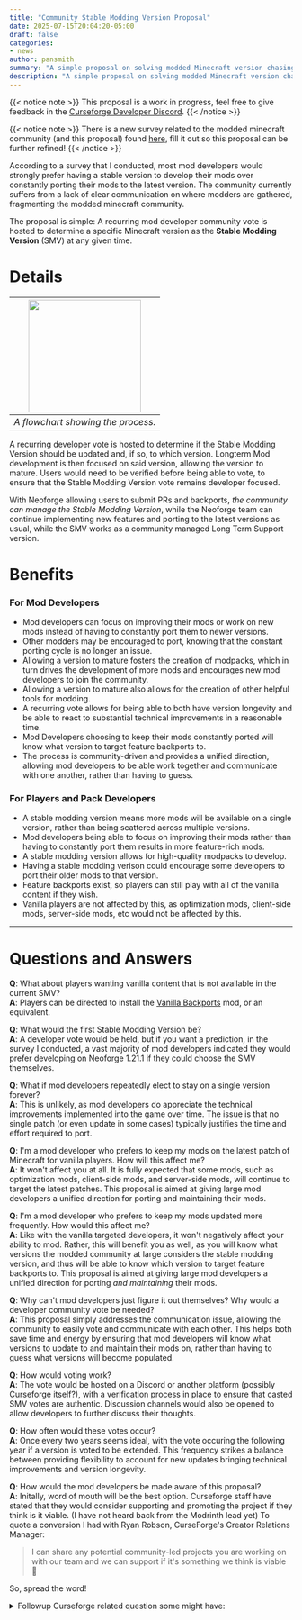 ```yaml
---
title: "Community Stable Modding Version Proposal"
date: 2025-07-15T20:04:20-05:00
draft: false
categories:
- news
author: pansmith
summary: "A simple proposal on solving modded Minecraft version chasing."
description: "A simple proposal on solving modded Minecraft version chasing."
---
```


{{< notice note >}}
This proposal is a work in progress, feel free to give feedback in the [Curseforge Developer Discord](https://discord.gg/RFVz2TvRKc).
{{< /notice >}}

{{< notice note >}}
There is a new survey related to the modded minecraft community (and this proposal) found [here](https://forms.gle/7V18UmafyWrEkxNZA), fill it out so this proposal can be further refined!
{{< /notice >}}

According to a survey that I conducted, most mod developers would strongly prefer having a stable version to develop their mods over constantly porting their mods to the latest version. The community currently suffers from a lack of clear communication on where modders are gathered, fragmenting the modded minecraft community. 

The proposal is simple: A recurring mod developer community vote is hosted to determine a specific Minecraft version as the **Stable Modding Version** (SMV) at any given time.

# Details

| <img src="smv-chart.svg" height="200" /> |
|:--:|
| *A flowchart showing the process.* |

A recurring developer vote is hosted to determine if the Stable Modding Version should be updated and, if so, to which version. Longterm Mod development is then focused on said version, allowing the version to mature. Users would need to be verified before being able to vote, to ensure that the Stable Modding Version vote remains developer focused.

With Neoforge allowing users to submit PRs and backports, *the community can manage the Stable Modding Version*, while the Neoforge team can continue implementing new features and porting to the latest versions as usual, while the SMV works as a community managed Long Term Support version.

# Benefits 
### For Mod Developers
- Mod developers can focus on improving their mods or work on new mods instead of having to constantly port them to newer versions.
- Other modders may be encouraged to port, knowing that the constant porting cycle is no longer an issue.
- Allowing a version to mature fosters the creation of modpacks, which in turn drives the development of more mods and encourages new mod developers to join the community.
- Allowing a version to mature also allows for the creation of other helpful tools for modding.
- A recurring vote allows for being able to both have version longevity and be able to react to substantial technical improvements in a reasonable time.
- Mod Developers choosing to keep their mods constantly ported will know what version to target feature backports to.
- The process is community-driven and provides a unified direction, allowing mod developers to be able work together and communicate with one another, rather than having to guess.

### For Players and Pack Developers
- A stable modding version means more mods will be available on a single version, rather than being scattered across multiple versions.
- Mod developers being able to focus on improving their mods rather than having to constantly port them results in more feature-rich mods.
- A stable modding version allows for high-quality modpacks to develop.
- Having a stable modding verison could encourage some developers to port their older mods to that version.
- Feature backports exist, so players can still play with all of the vanilla content if they wish.
- Vanilla players are not affected by this, as optimization mods, client-side mods, server-side mods, etc would not be affected by this.

---

# Questions and Answers

**Q**: What about players wanting vanilla content that is not available in the current SMV? \
**A**: Players can be directed to install the [Vanilla Backports](https://www.curseforge.com/minecraft/mc-mods/vanillabackport) mod, or an equivalent.

**Q**: What would the first Stable Modding Version be? \
**A**: A developer vote would be held, but if you want a prediction, in the survey I conducted, a vast majority of mod developers indicated they would prefer developing on Neoforge 1.21.1 if they could choose the SMV themselves.
<!-- This can likely be attributed to several factors, such as NeoForge being by far the most popular loader on 1.21.1 and having better documentation compared to forge 1.20.1. -->

**Q**: What if mod developers repeatedly elect to stay on a single version forever? \
**A**: This is unlikely, as mod developers do appreciate the technical improvements implemented into the game over time. The issue is that no single patch (or even update in some cases) typically justifies the time and effort required to port.

**Q**: I'm a mod developer who prefers to keep my mods on the latest patch of Minecraft for vanilla players. How will this affect me? \
**A**: It won't affect you at all. It is fully expected that some mods, such as optimization mods, client-side mods, and server-side mods, will continue to target the latest patches. This proposal is aimed at giving large mod developers a unified direction for porting and maintaining their mods.

**Q**: I'm a mod developer who prefers to keep my mods updated more frequently. How would this affect me? \
**A**: Like with the vanilla targeted developers, it won't negatively affect your ability to mod. Rather, this will benefit you as well, as you will know what versions the modded community at large considers the stable modding version, and thus will be able to know which version to target feature backports to. This proposal is aimed at giving large mod developers a unified direction for porting *and maintaining* their mods.

**Q**: Why can't mod developers just figure it out themselves? Why would a developer community vote be needed? \
**A**: This proposal simply addresses the communication issue, allowing the community to easily vote and communicate with each other. This helps both save time and energy by ensuring that mod developers will know what versions to update to and maintain their mods on, rather than having to guess what versions will become populated.

**Q**: How would voting work? \
**A**: The vote would be hosted on a Discord or another platform (possibly Curseforge itself?), with a verification process in place to ensure that casted SMV votes are authentic. Discussion channels would also be opened to allow developers to further discuss their thoughts. 

**Q**: How often would these votes occur? \
**A**: Once every two years seems ideal, with the vote occuring the following year if a version is voted to be extended. This frequency strikes a balance between providing flexibility to account for new updates bringing technical improvements and version longevity.

**Q**: How would the mod developers be made aware of this proposal? \
**A**: Initally, word of mouth will be the best option. Curseforge staff have stated that they would consider supporting and promoting the project if they think is it viable. (I have not heard back from the Modrinth lead yet)
To quote a conversion I had with Ryan Robson, CurseForge's Creator Relations Manager:
 > I can share any potential community-led projects you are working on with our team and we can support if it's something we think is viable 🙂

So, spread the word!
<details>
  <summary>Followup Curseforge related question some might have:</summary>

**Q**: Doesn't curseforge have a monetary incentive to keep mod developers on the latest version? \
**A**: Curseforge does not have an incentive to push mod developers to the latest version on the game. To quote Ryan again:
> We have no monetary incentive to push the latest version, and a big part of our platform is continuing to support some older versions and the modpacks they support. Part of the reason we may sometimes (i.e. in contests) push for higher versions is because the modding support is improved (such as better datapack support) on these versions, but overall we have no preference on which versions users create or play content on.
</details>
